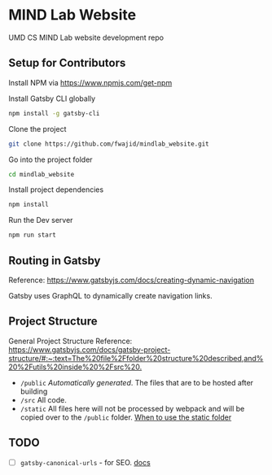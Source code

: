# MIND Lab Website

UMD CS MIND Lab website development repo

## Setup for Contributors

Install NPM via <https://www.npmjs.com/get-npm>

Install Gatsby CLI globally

```bash
npm install -g gatsby-cli
```

Clone the project

```bash
git clone https://github.com/fwajid/mindlab_website.git
```

Go into the project folder

```bash
cd mindlab_website
```

Install project dependencies

```bash
npm install
```

Run the Dev server

```bash
npm run start
```

## Routing in Gatsby

Reference: <https://www.gatsbyjs.com/docs/creating-dynamic-navigation>

Gatsby uses GraphQL to dynamically create navigation links.

## Project Structure

General Project Structure Reference: <https://www.gatsbyjs.com/docs/gatsby-project-structure/#:~:text=The%20file%2Ffolder%20structure%20described,and%20%2Futils%20inside%20%2Fsrc%20.>

- `/public` *Automatically generated*. The files that are to be hosted after building
- `/src` All code.
- `/static` All files here will not be processed by webpack and will be copied over to the `/public` folder. [When to use the static folder](https://www.gatsbyjs.com/docs/static-folder/#adding-assets-outside-of-the-module-system)

## TODO

- [ ] `gatsby-canonical-urls` - for SEO. [docs](https://www.npmjs.com/package/gatsby-plugin-canonical-urls)